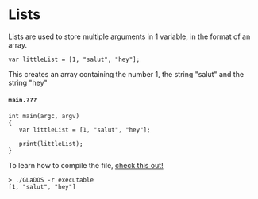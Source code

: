 # Lists

Lists are used to store multiple arguments in 1 variable, in the format of an array.

```
var littleList = [1, "salut", "hey"];
```

This creates an array containing the number 1, the string "salut" and the string "hey"

#### **`main.???`**
```
int main(argc, argv)
{
   var littleList = [1, "salut", "hey"];

   print(littleList);
}
```

To learn how to compile the file, [check this out!](./compile_and_run.md)

```
> ./GLaDOS -r executable
[1, "salut", "hey"]
```
